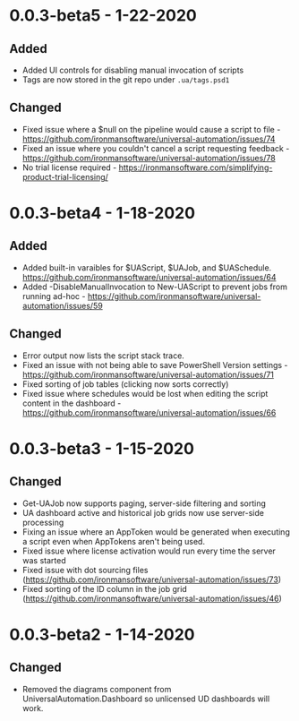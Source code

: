 # 0.0.3-beta5 - 1-22-2020

## Added

- Added UI controls for disabling manual invocation of scripts
- Tags are now stored in the git repo under `.ua/tags.psd1`

## Changed

- Fixed issue where a $null on the pipeline would cause a script to file - https://github.com/ironmansoftware/universal-automation/issues/74
- Fixed an issue where you couldn't cancel a script requesting feedback - https://github.com/ironmansoftware/universal-automation/issues/78
- No trial license required - https://ironmansoftware.com/simplifying-product-trial-licensing/

# 0.0.3-beta4 - 1-18-2020

## Added 

- Added built-in varaibles for $UAScript, $UAJob, and $UASchedule. https://github.com/ironmansoftware/universal-automation/issues/64
- Added -DisableManualInvocation to New-UAScript to prevent jobs from running ad-hoc - https://github.com/ironmansoftware/universal-automation/issues/59

## Changed

- Error output now lists the script stack trace. 
- Fixed an issue with not being able to save PowerShell Version settings - https://github.com/ironmansoftware/universal-automation/issues/71
- Fixed sorting of job tables (clicking now sorts correctly) 
- Fixed issue where schedules would be lost when editing the script content in the dashboard - https://github.com/ironmansoftware/universal-automation/issues/66

# 0.0.3-beta3 - 1-15-2020

## Changed

- Get-UAJob now supports paging, server-side filtering and sorting 
- UA dashboard active and historical job grids now use server-side processing
- Fixing an issue where an AppToken would be generated when executing a script even when AppTokens aren't being used. 
- Fixed issue where license activation would run every time the server was started 
- Fixed issue with dot sourcing files (https://github.com/ironmansoftware/universal-automation/issues/73)
- Fixed sorting of the ID column in the job grid (https://github.com/ironmansoftware/universal-automation/issues/46)

# 0.0.3-beta2 - 1-14-2020

## Changed

- Removed the diagrams component from UniversalAutomation.Dashboard so unlicensed UD dashboards will work. 
